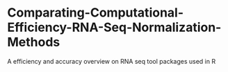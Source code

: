 # Comparating-Computational-Efficiency-RNA-Seq-Normalization-Methods
A efficiency and accuracy overview on RNA seq tool packages used in R
